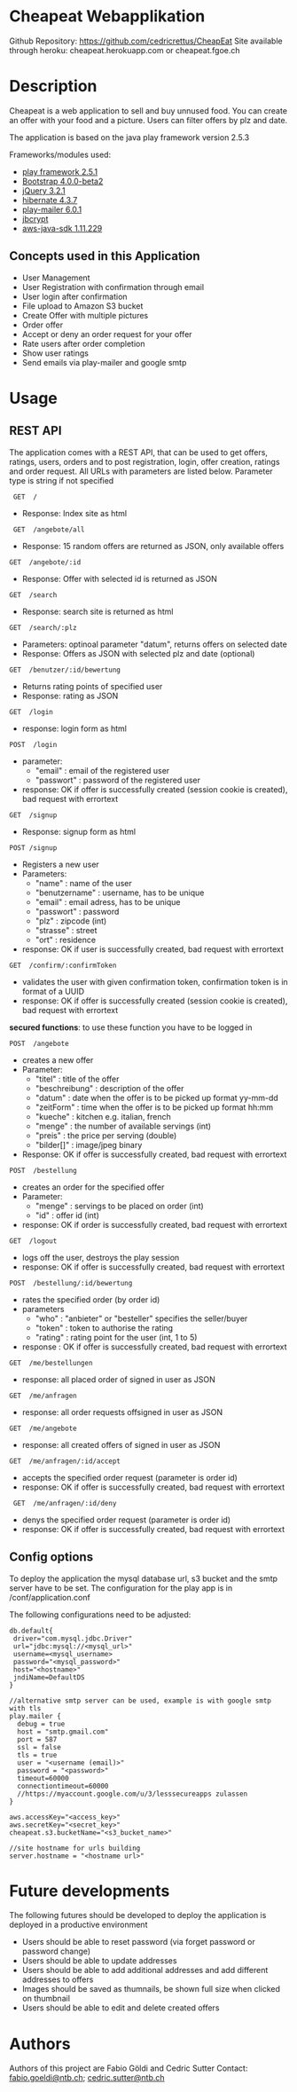 # Cheapeat Webapplikation

Github Repository: https://github.com/cedricrettus/CheapEat
Site available through heroku: cheapeat.herokuapp.com or cheapeat.fgoe.ch

# Description
Cheapeat is a web application to sell and buy unnused food. You can create an offer with your food and a picture. Users can filter offers by plz and date. 

The application is based on the java play framework version 2.5.3

Frameworks/modules used:
 - [play framework 2.5.1](https://www.playframework.com/documentation/2.5.x/Highlights25)
 - [Bootstrap 4.0.0-beta2](https://getbootstrap.com/docs/4.0/getting-started/introduction/)
 - [jQuery 3.2.1](http://api.jquery.com/)
 - [hibernate 4.3.7](http://hibernate.org/orm/documentation/4.3/)
 - [play-mailer 6.0.1](https://github.com/playframework/play-mailer)
 - [jbcrypt](http://www.mindrot.org/projects/jBCrypt/)
 - [aws-java-sdk 1.11.229](http://docs.aws.amazon.com/AWSJavaSDK/latest/javadoc/index.html)
 

## Concepts used in this Application
  - User Management
  - User Registration with confirmation through email
  - User login after confirmation
  - File upload to Amazon S3 bucket
  - Create Offer with multiple pictures
  - Order offer
  - Accept or deny an order request for your offer
  - Rate users after order completion
  - Show user ratings
  - Send emails via play-mailer and google smtp
 
 # Usage
 ## REST API
 The application comes with a REST API, that can be used to get offers, ratings, users, orders and to post registration, login, offer    creation, ratings and order request. All URLs with parameters are listed below. Parameter type is string if not specified
 
```
 GET  /  
```
 - Response: Index site as html
 
```
 GET  /angebote/all  
```
  - Response: 15 random offers are returned as JSON, only available offers
 ```
 GET  /angebote/:id 
 ```
  - Response: Offer with selected id is returned as JSON
 
 ```
 GET  /search
 ```
  - Response: search site is returned as html
 
 ```
 GET  /search/:plz    
 ```
  - Parameters: optinoal parameter "datum", returns offers on selected date
  - Response: Offers as JSON with selected plz and date (optional)
  
   ```
 GET  /benutzer/:id/bewertung  
 ```
  - Returns rating points of specified user
  - Response: rating as JSON
  
   ```
 GET  /login    
 ```
  - response: login form as html
  
   ```
 POST  /login   
 ```
  - parameter:
    - "email" : email of the registered user
    - "passwort" : password of the registered user
  - response: OK if offer is successfully created (session cookie is created), bad request with errortext
  
 ```
 GET  /signup 
 ```
  - Response: signup form as html
 
 ```
 POST /signup
 ```
  - Registers a new user
  - Parameters: 
    - "name" : name of the user
    - "benutzername" : username, has to be unique
    - "email" : email adress, has to be unique
    - "passwort" : password
    - "plz" : zipcode (int)
    - "strasse" : street
    - "ort" : residence
  - response: OK if user is successfully created, bad request with errortext
  
  ```
  GET  /confirm/:confirmToken
  ```
   - validates the user with given confirmation token, confirmation token is in format of a UUID
   - response: OK if offer is successfully created (session cookie is created), bad request with errortext
                                  
 
 **secured functions**: to use these function you have to be logged in
 
 ```
 POST  /angebote
 ```
  - creates a new offer
  - Parameter: 
     - "titel" : title of the offer
     - "beschreibung" : description of the offer
     - "datum" : date when the offer is to be picked up format yy-mm-dd
     - "zeitForm" : time when the offer is to be picked up format hh:mm
     - "kueche" : kitchen e.g. italian, french
     - "menge" : the number of available servings (int)
     - "preis" : the price per serving (double)
     - "bilder[]" : image/jpeg binary
   - Response:   OK if offer is successfully created, bad request with errortext
 ```                               
 POST  /bestellung 
 ```
  - creates an order for the specified offer
  - Parameter:  
     - "menge" : servings to be placed on order (int)
     - "id"    : offer id (int)
  - response: OK if order is successfully created, bad request with errortext
 
 ```                                
 GET  /logout
 ```
  - logs off the user, destroys the play session
  - response:   OK if offer is successfully created, bad request with errortext
  
 ```
 POST  /bestellung/:id/bewertung
 ```
  - rates the specified order (by order id)
  - parameters
    - "who" : "anbieter" or "besteller" specifies the seller/buyer
    - "token" : token to authorise the rating
    - "rating" : rating point for the user (int, 1 to 5)
  - response :  OK if offer is successfully created, bad request with errortext
  
 ```
 GET  /me/bestellungen
 ```
  - response: all placed order of signed in user as JSON
  
  ```
 GET  /me/anfragen
 ```
  - response: all order requests offsigned in user as JSON
  
  ```
 GET  /me/angebote
 ```
  - response: all created offers of signed in user as JSON
  
  ```
 GET  /me/anfragen/:id/accept
 ```
  - accepts the specified order request (parameter is order id)
  - response: OK if offer is successfully created, bad request with errortext
  
```
 GET  /me/anfragen/:id/deny
 ```
  - denys the specified order request (parameter is order id)
  - response: OK if offer is successfully created, bad request with errortext
  
 ## Config options
 To deploy the application the mysql database url, s3 bucket and the smtp server have to be set.
 The configuration for the play app is in /conf/application.conf
 
 The following configurations need to be adjusted:
 
 ```
 db.default{
  driver="com.mysql.jdbc.Driver"
  url="jdbc:mysql://<mysql_url>"
  username=<mysql_username>
  password="<mysql_password>"
  host="<hostname>"
  jndiName=DefaultDS
}
```

```
//alternative smtp server can be used, example is with google smtp with tls
play.mailer {
  debug = true
  host = "smtp.gmail.com" 
  port = 587
  ssl = false
  tls = true
  user = "<username (email)>"
  password = "<password>"
  timeout=60000
  connectiontimeout=60000
  //https://myaccount.google.com/u/3/lesssecureapps zulassen
}

```

```
aws.accessKey="<access_key>"
aws.secretKey="<secret_key>"
cheapeat.s3.bucketName="<s3_bucket_name>"
```

```
//site hostname for urls building
server.hostname = "<hostname url>"
```
  
 # Future developments
 The following futures should be developed to deploy the application is deployed in a productive environment
  - Users should be able to reset password (via forget password or password change)
  - Users should be able to update addresses
  - Users should be able to add additional addresses and add different addresses to offers
  - Images should be saved as thumnails, be shown full size when clicked on thumbnail
  - Users should be able to edit and delete created offers
 
 # Authors
 Authors of this project are Fabio Göldi and Cedric Sutter
 Contact: fabio.goeldi@ntb.ch; cedric.sutter@ntb.ch
 
 
 
